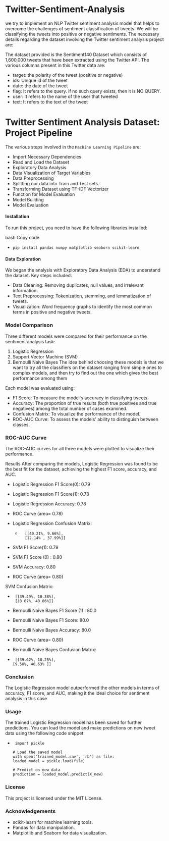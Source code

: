 # Twitter-Sentiment-Analysis

 we try to implement an NLP Twitter sentiment analysis model that helps to overcome the challenges of sentiment classification of tweets. We will be classifying the tweets into positive or negative sentiments. The necessary details regarding the dataset involving the Twitter sentiment analysis project are:

The dataset provided is the Sentiment140 Dataset which consists of 1,600,000 tweets that have been extracted using the Twitter API. The various columns present in this Twitter data are:
* target: the polarity of the tweet (positive or negative)
* ids: Unique id of the tweet
* date: the date of the tweet
* flag: It refers to the query. If no such query exists, then it is NO QUERY.
* user: It refers to the name of the user that tweeted
* text: It refers to the text of the tweet

#  Twitter Sentiment Analysis Dataset: Project Pipeline
The various steps involved in the `Machine Learning Pipeline` are:

* Import Necessary Dependencies
* Read and Load the Dataset
* Exploratory Data Analysis
* Data Visualization of Target Variables
* Data Preprocessing
* Splitting our data into Train and Test sets.
* Transforming Dataset using TF-IDF Vectorizer
* Function for Model Evaluation
* Model Building
* Model Evaluation

#### Installation
To run this project, you need to have the following libraries installed:

bash
Copy code
*     pip install pandas numpy matplotlib seaborn scikit-learn
#### Data Exploration
We began the analysis with Exploratory Data Analysis (EDA) to understand the dataset. Key steps included:

* Data Cleaning: Removing duplicates, null values, and irrelevant information.
* Text Preprocessing: Tokenization, stemming, and lemmatization of tweets.
* Visualization: Word frequency graphs to identify the most common terms in positive and negative tweets.

### Model Comparison
Three different models were compared for their performance on the sentiment analysis task:

1. Logistic Regression
2. Support Vector Machine (SVM)
3. Bernoulli Naive Bayes
   The idea behind choosing these models is that we want to try all the classifiers on the dataset ranging from simple ones to complex models, and then try to find out the one which gives the best performance among them

Each model was evaluated using:

* F1 Score: To measure the model's accuracy in classifying tweets.
* Accuracy: The proportion of true results (both true positives and true negatives) among the total number of cases examined.
* Confusion Matrix: To visualize the performance of the model.
* ROC-AUC Curve: To assess the models' ability to distinguish between classes.

###  ROC-AUC Curve
The ROC-AUC curves for all three models were plotted to visualize their performance.

Results
After comparing the models, Logistic Regression was found to be the best fit for the dataset, achieving the highest F1 score, accuracy, and AUC.

* Logistic Regression F1 Score(0): 0.79
* Logistic Regression F1 Score(1): 0.78
* Logistic Regression Accuracy: 0.78
* ROC Curve (area= 0.78)
 * Logistic Regression Confusion Matrix:


   *       [[40.21%, 9.66%],
           [12.14% , 37.99%]]

       
* SVM F1 Score(1): 0.79
* SVM F1 Score (0) : 0.80
* SVM Accuracy: 0.80
* ROC Curve (area= 0.80)

SVM Confusion Matrix:


*      [[39.49%, 10.38%],
       [10.07%, 40.06%]]

   
* Bernoulli Naive Bayes F1 Score (1) : 80.0
* Bernoulli Naive Bayes F1 Score: 80.0
* Bernoulli Naive Bayes Accuracy: 80.0
* ROC Curve (area= 0.80)
* Bernoulli Naive Bayes Confusion Matrix:


*      [[39.62%, 10.25%],
      [9.50%, 40.63% ]]

### Conclusion
The Logistic Regression model outperformed the other models in terms of accuracy, F1 score, and AUC, making it the ideal choice for sentiment analysis in this case


### Usage
The trained Logistic Regression model has been saved for further predictions. You can load the model and make predictions on new tweet data using the following code snippet:

*      import pickle

      # Load the saved model
      with open('trained_model.sav', 'rb') as file:
      loaded_model = pickle.load(file)

      # Predict on new data
      prediction = loaded_model.predict(X_new)


###  License
This project is licensed under the MIT License.

### Acknowledgements
* scikit-learn for machine learning tools.
* Pandas for data manipulation.
* Matplotlib and Seaborn for data visualization.

